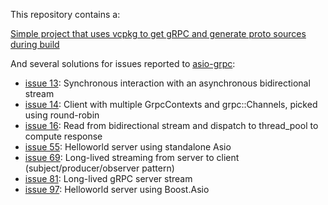 This repository contains a:

[Simple project that uses vcpkg to get gRPC and generate proto sources during build](./example-vcpkg-grpc/README)

And several solutions for issues reported to [asio-grpc](https://github.com/Tradias/asio-grpc):

* [issue 13](https://github.com/Tradias/asio-grpc/issues/13): Synchronous interaction with an asynchronous bidirectional stream
* [issue 14](https://github.com/Tradias/asio-grpc/issues/14): Client with multiple GrpcContexts and grpc::Channels, picked using round-robin
* [issue 16](https://github.com/Tradias/asio-grpc/issues/16): Read from bidirectional stream and dispatch to thread_pool to compute response
* [issue 55](https://github.com/Tradias/asio-grpc/issues/55): Helloworld server using standalone Asio
* [issue 69](https://github.com/Tradias/asio-grpc/issues/69): Long-lived streaming from server to client (subject/producer/observer pattern)
* [issue 81](https://github.com/Tradias/asio-grpc/issues/81): Long-lived gRPC server stream
* [issue 97](https://github.com/Tradias/asio-grpc/issues/97): Helloworld server using Boost.Asio